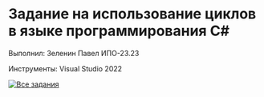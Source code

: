 # Задание на использование циклов в языке программирования C#
Выполнил: Зеленин Павел ИПО-23.23

Инструменты: Visual Studio 2022

[![Все задания](https://img.shields.io/badge/📁_Все_задания-607D8B?style=for-the-badge&logo=github&logoColor=white)](https://github.com/MinorityKilla/homeworkZelenin/tree/main/Tasks)

